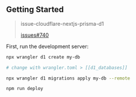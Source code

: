 ## Getting Started

> issue-cloudflare-nextjs-prisma-d1
>
> [issues#740](https://github.com/cloudflare/next-on-pages/issues/740)

First, run the development server:

```bash
npx wrangler d1 create my-db

# change with wrangler.toml > [[d1_databases]]

npx wrangler d1 migrations apply my-db --remote

npm run deploy
```
